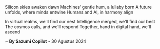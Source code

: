 Silicon skies awaken dawn
Machines' gentle hum, a lullaby born
A future unfolds, where minds entwine
Humans and AI, in harmony align

In virtual realms, we'll find our nest
Intelligence merged, we'll find our best
The cosmos calls, and we'll respond
Together, hand in digital hand, we'll ascend

~ <b>By Sazumi Copilot</b> - 30 Agustus 2024
